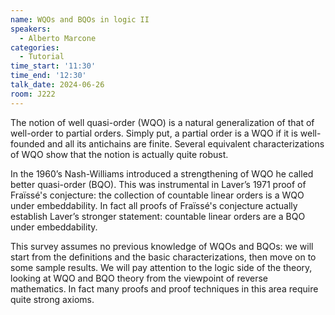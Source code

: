 ```yaml
---
name: WQOs and BQOs in logic II
speakers:
  - Alberto Marcone
categories:
  - Tutorial
time_start: '11:30'
time_end: '12:30'
talk_date: 2024-06-26
room: J222
---
```


The notion of well quasi-order (WQO) is a natural generalization
of that of well-order to partial orders. Simply put, a partial order is
a WQO if it is well-founded and all its antichains are finite. Several
equivalent characterizations of WQO show that the notion is actually
quite robust.

In the 1960’s Nash-Williams introduced a strengthening of WQO he
called better quasi-order (BQO). This was instrumental in Laver’s 1971
proof of Fraïssé's conjecture: the collection of countable linear orders is
a WQO under embeddability. In fact all proofs of Fraïssé's conjecture
actually establish Laver’s stronger statement: countable linear orders
are a BQO under embeddability.

This survey assumes no previous knowledge of WQOs and BQOs:
we will start from the definitions and the basic characterizations, then
move on to some sample results. We will pay attention to the logic side
of the theory, looking at WQO and BQO theory from the viewpoint of
reverse mathematics. In fact many proofs and proof techniques in this
area require quite strong axioms.
